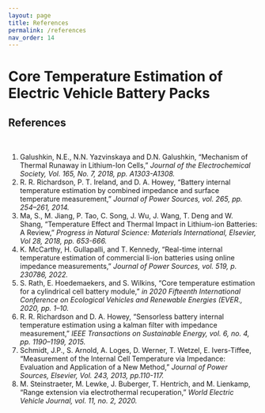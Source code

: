 ```yaml
---
layout: page
title: References
permalink: /references
nav_order: 14
---
```


# Core Temperature Estimation of Electric Vehicle Battery Packs

## References
<br/>

1. Galushkin, N.E., N.N. Yazvinskaya and D.N. Galushkin, “Mechanism of Thermal Runaway in Lithium-Ion Cells,” _Journal of the Electrochemical Society, Vol. 165, No. 7, 2018, pp. A1303-A1308._<br/>
2. R. R. Richardson, P. T. Ireland, and D. A. Howey, “Battery internal temperature estimation by combined impedance and surface temperature measurement,” _Journal of Power Sources, vol. 265, pp. 254–261, 2014._<br/>
3. Ma, S., M. Jiang, P. Tao, C. Song, J. Wu, J. Wang, T. Deng and W. Shang, “Temperature Effect and Thermal Impact in Lithium-ion Batteries: A Review,” _Progress in Natural Science: Materials International, Elsevier, Vol 28, 2018, pp. 653-666._<br/>
4. K. McCarthy, H. Gullapalli, and T. Kennedy, “Real-time internal temperature estimation of commercial li-ion batteries using online impedance measurements,” _Journal of Power Sources, vol. 519, p. 230786, 2022._<br/>
5. S. Rath, E. Hoedemaekers, and S. Wilkins, “Core temperature estimation for a cylindrical cell battery module,” _in 2020 Fifteenth International Conference on Ecological Vehicles and Renewable Energies (EVER., 2020, pp. 1–10._<br/>
6. R. R. Richardson and D. A. Howey, “Sensorless battery internal temperature estimation using a kalman filter with impedance measurement,” _IEEE Transactions on Sustainable Energy, vol. 6, no. 4, pp. 1190–1199, 2015._<br/>
7. Schmidt, J.P., S. Arnold, A. Loges, D. Werner, T. Wetzel, E. Ivers-Tiffee, “Measurement of the Internal Cell Temperature via Impedance: Evaluation and Application of a New Method,” _Journal of Power Sources, Elsevier, Vol. 243, 2013, pp.110-117._<br/>
8. M. Steinstraeter, M. Lewke, J. Buberger, T. Hentrich, and M. Lienkamp, “Range extension via electrothermal recuperation,” _World Electric Vehicle Journal, vol. 11, no. 2, 2020._<br/>